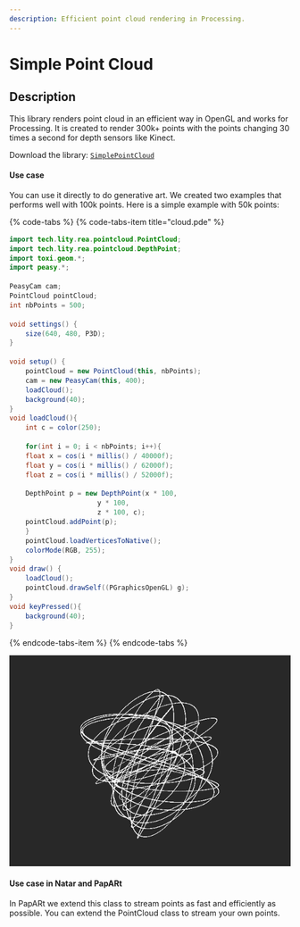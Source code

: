 ```yaml
---
description: Efficient point cloud rendering in Processing.
---
```


# Simple Point Cloud

## Description

This library renders point cloud in an efficient way in OpenGL and works for Processing.  It is created to render 300k+ points with the points changing 30 times a second for depth sensors like Kinect.

Download the library: [`SimplePointCloud`](https://github.com/Rea-lity-Tech/SimplePointCloud/releases/download/1.0/SimplePointCloud.tgz)

#### Use case

You can use it directly to do generative art. We created two examples that performs well with 100k points. Here is a simple example with 50k points: 

{% code-tabs %}
{% code-tabs-item title="cloud.pde" %}
```java
import tech.lity.rea.pointcloud.PointCloud;
import tech.lity.rea.pointcloud.DepthPoint;
import toxi.geom.*;
import peasy.*;

PeasyCam cam;
PointCloud pointCloud;
int nbPoints = 500;

void settings() {
    size(640, 480, P3D);
}

void setup() {
    pointCloud = new PointCloud(this, nbPoints);
    cam = new PeasyCam(this, 400);
    loadCloud();
    background(40);
}
void loadCloud(){
    int c = color(250);

    for(int i = 0; i < nbPoints; i++){
	float x = cos(i * millis() / 40000f);
	float y = cos(i * millis() / 62000f);
	float z = cos(i * millis() / 52000f);

	DepthPoint p = new DepthPoint(x * 100,
				      y * 100,
				      z * 100, c);
	pointCloud.addPoint(p);
    }
    pointCloud.loadVerticesToNative();
    colorMode(RGB, 255);
}
void draw() {
    loadCloud();
    pointCloud.drawSelf((PGraphicsOpenGL) g);
}
void keyPressed(){
    background(40);
}
```
{% endcode-tabs-item %}
{% endcode-tabs %}

![Screenshot of the cloud.pde sketch](../.gitbook/assets/image%20%284%29.png)

#### Use case in Natar and PapARt 

In PapARt we extend this class to stream points as fast and efficiently as possible.  You can extend the PointCloud class to stream your own points. 

